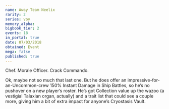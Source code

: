 ```yaml
---
name: Away Team Neelix
rarity: 2
series: voy
memory_alpha:
bigbook_tier: 2
events: 18
in_portal: true
date: 07/03/2018
obtained: Event
mega: false
published: true
---
```


Chef. Morale Officer. Crack Commando.

Ok, maybe not so much that last one. But he does offer an impressive-for-an-Uncommon-crew 150% Instant Damage in Ship Battles, so he’s no pushover on a new player’s roster. He’s got Collection value up the wazoo (a vestigial Talaxian organ, actually) and a trait list that could see a couple more, giving him a bit of extra impact for anyone’s Cryostasis Vault.
